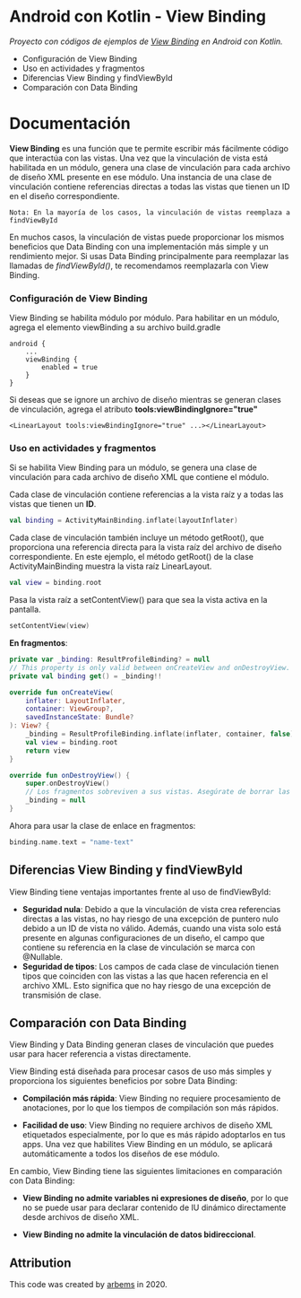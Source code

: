 # Android con Kotlin - View Binding

*Proyecto con códigos de ejemplos de [View Binding](https://developer.android.com/topic/libraries/view-binding) en Android con Kotlin.*

* Configuración de View Binding
* Uso en actividades y fragmentos
* Diferencias View Binding y findViewById
* Comparación con Data Binding

# Documentación

**View Binding** es una función que te permite escribir más fácilmente código que interactúa con las vistas.
Una vez que la vinculación de vista está habilitada en un módulo, genera una clase de vinculación para cada archivo de diseño XML presente en ese módulo. Una instancia de una clase de vinculación contiene referencias directas a todas las vistas que tienen un ID en el diseño correspondiente.

`Nota: En la mayoría de los casos, la vinculación de vistas reemplaza a findViewById`

En muchos casos, la vinculación de vistas puede proporcionar los mismos beneficios que Data Binding con una implementación más simple y un rendimiento mejor. Si usas Data Binding principalmente para reemplazar las llamadas de *findViewById()*, te recomendamos reemplazarla con View Binding.

### Configuración de View Binding

View Binding se habilita módulo por módulo. Para habilitar en un módulo, agrega el elemento viewBinding a su archivo build.gradle

    android {
        ...
        viewBinding {
            enabled = true
        }
    }
    
Si deseas que se ignore un archivo de diseño mientras se generan clases de vinculación, agrega el atributo **tools:viewBindingIgnore="true"**

    <LinearLayout tools:viewBindingIgnore="true" ...></LinearLayout>

### Uso en actividades y fragmentos

Si se habilita View Binding para un módulo, se genera una clase de vinculación para cada archivo de diseño XML que contiene el módulo.

Cada clase de vinculación contiene referencias a la vista raíz y a todas las vistas que tienen un **ID**.

```kotlin
val binding = ActivityMainBinding.inflate(layoutInflater)
```

Cada clase de vinculación también incluye un método getRoot(), que proporciona una referencia directa para la vista raíz del archivo de diseño correspondiente. 
En este ejemplo, el método getRoot() de la clase ActivityMainBinding muestra la vista raíz LinearLayout.
```kotlin
val view = binding.root
```

Pasa la vista raíz a setContentView() para que sea la vista activa en la pantalla.
```kotlin
setContentView(view)
```

**En fragmentos**:
```kotlin
private var _binding: ResultProfileBinding? = null
// This property is only valid between onCreateView and onDestroyView.
private val binding get() = _binding!!

override fun onCreateView(
    inflater: LayoutInflater,
    container: ViewGroup?,
    savedInstanceState: Bundle?
): View? {
    _binding = ResultProfileBinding.inflate(inflater, container, false)
    val view = binding.root
    return view
}

override fun onDestroyView() {
    super.onDestroyView()
    // Los fragmentos sobreviven a sus vistas. Asegúrate de borrar las referencias a la instancia de clase de vinculación que se encuentran en el método onDestroyView() del fragmento.
    _binding = null
}
```

Ahora para usar la clase de enlace en fragmentos:

```kotlin
binding.name.text = "name-text"
```


## Diferencias View Binding y findViewById

View Binding tiene ventajas importantes frente al uso de findViewById:

* **Seguridad nula**: Debido a que la vinculación de vista crea referencias directas a las vistas, no hay riesgo de una excepción de puntero nulo debido a un ID de vista no válido. Además, cuando una vista solo está presente en algunas configuraciones de un diseño, el campo que contiene su referencia en la clase de vinculación se marca con @Nullable.
* **Seguridad de tipos**: Los campos de cada clase de vinculación tienen tipos que coinciden con las vistas a las que hacen referencia en el archivo XML. Esto significa que no hay riesgo de una excepción de transmisión de clase.

## Comparación con Data Binding

View Binding y Data Binding generan clases de vinculación que puedes usar para hacer referencia a vistas directamente.

View Binding está diseñada para procesar casos de uso más simples y proporciona los siguientes beneficios por sobre Data Binding:

* **Compilación más rápida**: View Binding no requiere procesamiento de anotaciones, por lo que los tiempos de compilación son más rápidos.

* **Facilidad de uso**: View Binding no requiere archivos de diseño XML etiquetados especialmente, por lo que es más rápido adoptarlos en tus apps. Una vez que habilites View Binding en un módulo, se aplicará automáticamente a todos los diseños de ese módulo.


En cambio, View Binding tiene las siguientes limitaciones en comparación con Data Binding:

* **View Binding no admite variables ni expresiones de diseño**, por lo que no se puede usar para declarar contenido de IU dinámico directamente desde archivos de diseño XML.

* **View Binding no admite la vinculación de datos bidireccional**.


## Attribution

This code was created by [arbems](https://github.com/arbems) in 2020.